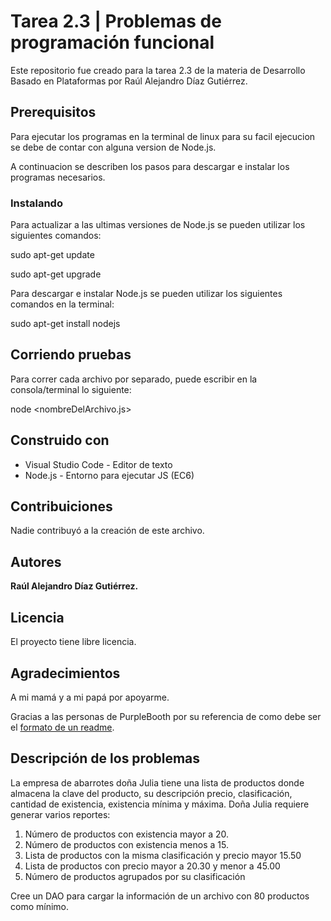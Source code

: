 # Tarea 2.3 | Problemas de programación funcional
Este repositorio fue creado para la tarea 2.3 de la materia de Desarrollo Basado en Plataformas por Raúl Alejandro Díaz Gutiérrez.



## Prerequisitos
Para ejecutar los programas en la terminal de linux para su facil ejecucion se debe de contar con alguna version de Node.js.

A continuacion se describen los pasos para descargar e instalar los programas necesarios.

### Instalando
Para actualizar a las ultimas versiones de Node.js se pueden utilizar los siguientes comandos:

sudo apt-get update

sudo apt-get upgrade


Para descargar e instalar Node.js se pueden utilizar los siguientes comandos en la terminal:

sudo apt-get install nodejs


## Corriendo pruebas
Para correr cada archivo por separado, puede escribir en la consola/terminal lo siguiente:

node <nombreDelArchivo.js>



## Construido con
* Visual Studio Code - Editor de texto
* Node.js - Entorno para ejecutar JS (EC6)

## Contribuiciones
Nadie contribuyó a la creación de este archivo.

## Autores
**Raúl Alejandro Díaz Gutiérrez.**

## Licencia
El proyecto tiene libre licencia.

## Agradecimientos
A mi mamá y a mi papá por apoyarme.

Gracias a las personas de PurpleBooth por su referencia de como debe ser el [formato de un readme](https://gist.github.com/PurpleBooth/109311bb0361f32d87a2).


## Descripción de los problemas

La empresa de abarrotes doña Julia tiene una lista de productos donde almacena la clave del producto, su descripción precio, clasificación, cantidad de existencia, existencia mínima y máxima. Doña Julia requiere generar varios reportes:

1) Número de productos con existencia mayor a 20.
2) Número de productos con existencia menos a 15.
3) Lista de productos con la misma clasificación y precio mayor 15.50
4) Lista de productos con precio mayor a 20.30 y menor a 45.00
5) Número de productos agrupados por su clasificación

Cree un DAO para cargar la información de un archivo con 80 productos como mínimo.